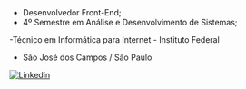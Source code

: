 ##
- Desenvolvedor Front-End;
- 4º Semestre em Análise e Desenvolvimento de Sistemas;

-Técnico em Informática para Internet - Instituto Federal
- São José dos Campos / São Paulo                   


 


[![Linkedin](https://img.shields.io/badge/LinkedIn-0077B5?style=for-the-badge&logo=linkedin&logoColor=white)](https://www.linkedin.com/in/jeffersoncabralsilva/)



                                   
